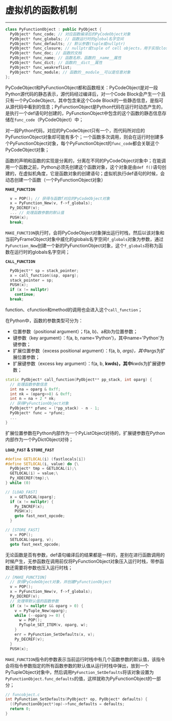 # **虚拟机的函数机制**
***

```C++
class PyFunctionObject : public PyObject {
  PyObject* func_code; // 对应函数编译后的PyCodeObject对象
  PyObject* func_globals; // 函数运行时的global名字空间
  PyObject* func_defaults; // 默认参数(tuple或nullptr)
  PyObject* func_closure; // nullptr或tuple of cell objects，用于实现closure
  PyObject* func_doc; // 函数的文档
  PyObject* func_name; // 函数名称，函数的__name__属性
  PyObject* func_dict; // 函数的__dict__属性
  PyObject* func_weakreflist;
  PyObject* func_module; // 函数的__module__可以是任意对象
};
```
PyCodeObject和PyFunctionObject都和函数相关：PyCodeObject是对一段Python源代码的静态表示，源代码经过编译后，对一个Code Block会产生一个且只有一个PyCodeObject，其中包含来这个Code Block的一些静态信息，是指可从源代码中看到的信息；PyFunctionObject是Python代码在运行时动态产生的，是执行一个def语句时创建的，PyFunctionObject中包含的这个函数的静态信息存储在`func_code`（PyCodeObject）中；

对一段Python代码，对应的PyCodeObject只有一个，而代码所对应的PyFunctionObject对象却可能有多个；一个函数多次调用，则会在运行时创建多个PyFunctionObject对象，每个PyFunctionObject的`func_code`都会关联这个PyCodeObject对象；

函数的声明和函数的实现是分离的，分离在不同的PyCodeObject对象中；在能调用一个函数之前，Python必须先创建这个函数对象，这个对象是由`def f()`语句创建的，在虚拟机角度，它是函数对象的创建语句；虚拟机执行def语句的时候，会动态创建一个函数（一个PyFunctionObject对象）

**`MAKE_FUNCTION`**
```C++
  v = POP(); // 获得与函数f对应的PyCodeObject对象
  x = PyFunction_New(v, f->f_globals);
  Py_DECREF(v);
  ... // 处理函数参数的默认值
  PUSH(x);
  break;
```
`MAKE_FUNCTION`执行时，会将PyCodeObject对象弹出运行时栈，然后以该对象和当前PyFrameObject对象中威化的globals名字空间`f_globals`对象为参数，通过`PyFunction_New`创建一个新的PyFunctionObject对象，这个`f_globals`将称为函数在运行时的globals名字空间；

**`CALL_FUNCTION`**
```C++
  PyObject** sp = stack_pointer;
  x = call_function(&sp, oparg);
  stack_pointer = sp;
  PUSH(x);
  if (x != nullptr)
    continue;
  break;
```
function、cfunction和method的调用也会进入这个`call_function`；

在Python中，函数的参数类型可分为：
  * 位置参数（positional argument）；f(a, b)、a和b为位置参数；
  * 键参数（key argument）：f(a, b, name='Python')，其中name='Python'为键参数；
  * 扩展位置参数（excess positional argument）：f(a, b, *args)，其中*args为扩展位置参数；
  * 扩展键参数（excess key argument）：f(a, b, **kwds)，其中**kwds为扩展键参数；
```C++
static PyObject* call_function(PyObject** pp_stack, int oparg) {
  // 处理函数参数信息
  int na = oparg & 0xff;
  int nk = (oparg>>8) & 0xff;
  int n = na + 2 * nk;
  // 获得PyFunctionObject对象
  PyObject** pfunc = (*pp_stack) - n - 1;
  PyObject* func = *pfunc;
  ...
}
```
扩展位置参数在Python内部作为一个PyListObject对待的，扩展键参数在Python内部作为一个PyDictObject对待；

**`LOAD_FAST` & `STORE_FAST`**
```C++
#define GETLOCAL(i) (fastlocals[i])
#define SETLOCAL(i, value) do {\
  PyObject* tmp = GETLOCAL(i);\
  GETLOCAL(i) = value;\
  Py_XDECREF(tmp);\
} while (0)

// [LOAD_FAST]
  x = GETLOCAL(oparg);
  if (x != nullptr) {
    Py_INCREF(x);
    PUSH(x);
    goto fast_next_opcode;
  }

// [STORE_FAST]
  v = POP();
  SETLOCAL(oparg, v);
  goto fast_next_opcode;
```

无论函数是否有参数，def语句编译后的结果都是一样的，差别在进行函数调用的时候产生，无参函数在调用前仅将PyFunctionObject对象压入运行时栈，带参函数还需要将参数也压入运行时栈；
```C++
// [MAKE_FUNCTION]
  // 获得PyCodeObject对象，并创建PyFunctionObject
  v = POP();
  x = PyFunction_New(v, f->f_globals);
  Py_DECREF(v);
  // 处理带默认值的函数参数
  if (x != nullptr && oparg > 0) {
    v = PyTuple_New(oparg);
    while (--oparg >= 0) {
      w = POP();
      PyTuple_SET_ITEM(v, oparg, w);
    }
    err = PyFunction_SetDefaults(x, v);
    Py_DECREF(v);
  }
  PUSH(x);
```
`MAKE_FUNCTION`指令的参数表示当前运行时栈中有几个函数参数的默认值，该指令会将指令参数指定的所有函数参数的默认值从运行时栈中弹出，放到一个PyTupleObject对象中，然后调用`PyFunction_SetDefaults`将该对象设置为`PyFunctionObject.func_defaults`的值，这样就称为PyFunctionObject的一部分；
```C++
// funcobject.c
int PyFunction_SetDefaults(PyObject* op, PyObject* defaults) {
  ((PyFunctionObject*)op)->func_defaults = defaults;
  return 0;
}
```
